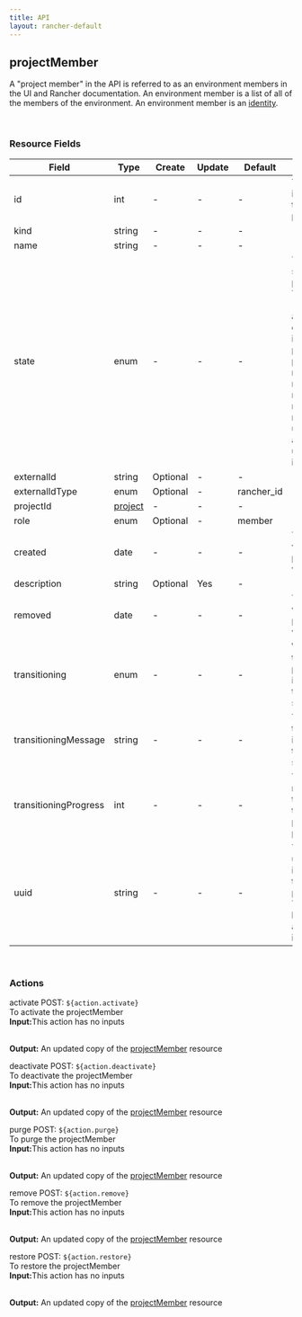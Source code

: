 ```yaml
---
title: API
layout: rancher-default
---
```


## projectMember

A "project member" in the API is referred to as an environment members in the UI and Rancher documentation. An environment member is a list of all of the members of the  environment. An environment member is an [identity]({{site.baseurl}}/rancher/api/identity).

​
### Resource Fields

Field | Type | Create | Update | Default | Notes
---|---|---|---|---|---
id | int | - | - | - | The unique identifier for the projectMember
kind | string | - | - | - | 
name | string | - | - | - | 
state | enum | - | - | - | The current state of the projectMember. The options are [activating, active, deactivating, inactive, purged, purging, registering, removed, removing, requested, restoring, updating-active, updating-inactive].
externalId | string | Optional | - | - | 
externalIdType | enum | Optional | - | rancher_id | 
projectId | [project]({{site.baseurl}}/rancher/api/project/) | - | - | - | 
role | enum | Optional | - | member | 
created | date | - | - | - | The date of when the projectMember was created.
description | string | Optional | Yes | - | 
removed | date | - | - | - | The date of when the projectMember was removed
transitioning | enum | - | - | - | Whether or not the projectMember is in a transitioning state
transitioningMessage | string | - | - | - | The message to show while in a transitioning state
transitioningProgress | int | - | - | - | The percentage remaining in the transitioning process of the projectMember
uuid | string | - | - | - | The universally unique identifier for the projectMember. This will always be unique across Rancher installations.












​
### Actions

<span class="action">
<span class="header">
activate
<span class="headerright">POST:  <code>${action.activate}</code></span>
</span>
<div class="action-contents">
To activate the projectMember
<br>

<span class="input">
<strong>Input:</strong>This action has no inputs
<br>

<br>
</span>

<span class="output"><strong>Output:</strong> An updated copy of the <a href="/rancher/api/projectMember/">projectMember</a> resource
</span>
</div>
</span>
</span>
</span>

<span class="action">
<span class="header">
deactivate
<span class="headerright">POST:  <code>${action.deactivate}</code></span>
</span>
<div class="action-contents">
To deactivate the projectMember
<br>

<span class="input">
<strong>Input:</strong>This action has no inputs
<br>

<br>
</span>

<span class="output"><strong>Output:</strong> An updated copy of the <a href="/rancher/api/projectMember/">projectMember</a> resource
</span>
</div>
</span>
</span>
</span>

<span class="action">
<span class="header">
purge
<span class="headerright">POST:  <code>${action.purge}</code></span>
</span>
<div class="action-contents">
To purge the projectMember
<br>

<span class="input">
<strong>Input:</strong>This action has no inputs
<br>

<br>
</span>

<span class="output"><strong>Output:</strong> An updated copy of the <a href="/rancher/api/projectMember/">projectMember</a> resource
</span>
</div>
</span>
</span>
</span>

<span class="action">
<span class="header">
remove
<span class="headerright">POST:  <code>${action.remove}</code></span>
</span>
<div class="action-contents">
To remove the projectMember
<br>

<span class="input">
<strong>Input:</strong>This action has no inputs
<br>

<br>
</span>

<span class="output"><strong>Output:</strong> An updated copy of the <a href="/rancher/api/projectMember/">projectMember</a> resource
</span>
</div>
</span>
</span>
</span>

<span class="action">
<span class="header">
restore
<span class="headerright">POST:  <code>${action.restore}</code></span>
</span>
<div class="action-contents">
To restore the projectMember
<br>

<span class="input">
<strong>Input:</strong>This action has no inputs
<br>

<br>
</span>

<span class="output"><strong>Output:</strong> An updated copy of the <a href="/rancher/api/projectMember/">projectMember</a> resource
</span>
</div>
</span>
</span>
</span>


